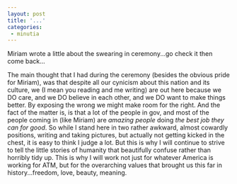 ```yaml
---
layout: post
title: '...'
categories:
 - minutia
---
```


<a class="dead">Miriam wrote a little about the swearing in ceremony</a>...go check it then come back...

The main thought that I had during the ceremony (besides the obvious pride for Miriam), was that despite all our cynicism about this nation and its culture, we (I mean you reading and me writing) are out here because we DO care, and we DO believe in each other, and we DO want to make things better. By exposing the wrong we might make room for the right. And the fact of the matter is, is that a lot of the people in gov, and most of the people coming in (like Miriam) are <i>amazing people</i> doing <i>the best job they can for good</i>. So while I stand here in two rather awkward, almost cowardly positions, writing and taking pictures, but actually not getting kicked in the chest, it is easy to think I judge a lot. But this is why I will continue to strive to tell the little stories of humanity that beautifully confuse rather than horribly tidy up. This is why I will work not just for whatever America is working for ATM, but for the overarching values that brought us this far in history...freedom, love, beauty, meaning.
